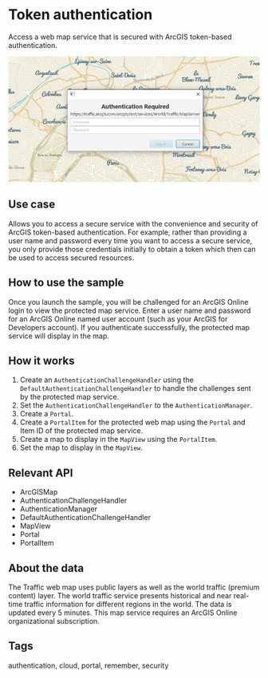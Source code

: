 # Token authentication

Access a web map service that is secured with ArcGIS token-based authentication.


![Image of token authentication](TokenAuthentication.png)

## Use case

Allows you to access a secure service with the convenience and security of ArcGIS token-based authentication. For example, rather than providing a user name and password every time you want to access a secure service, you only provide those credentials initially to obtain a token which then can be used to access secured resources.

## How to use the sample

Once you launch the sample, you will be challenged for an ArcGIS Online login to view the protected map service. Enter a user name and password for an ArcGIS Online named user account (such as your ArcGIS for Developers account). If you authenticate successfully, the protected map service will display in the map.

## How it works

1. Create an `AuthenticationChallengeHandler` using the `DefaultAuthenticationChallengeHandler` to handle the challenges sent by the protected map service.
2. Set the `AuthenticationChallengeHandler` to the `AuthenticationManager`.
3. Create a `Portal`.
4. Create a `PortalItem` for the protected web map using the `Portal` and Item ID of the protected map service.
5. Create a map to display in the `MapView` using the `PortalItem`.
6. Set the map to display in the `MapView`.

## Relevant API

* ArcGISMap
* AuthenticationChallengeHandler
* AuthenticationManager
* DefaultAuthenticationChallengeHandler
* MapView
* Portal
* PortalItem

## About the data

The Traffic web map uses public layers as well as the world traffic (premium content) layer. The world traffic service presents historical and near real-time traffic information for different regions in the world. The data is updated every 5 minutes. This map service requires an ArcGIS Online organizational subscription.

## Tags

authentication, cloud, portal, remember, security
